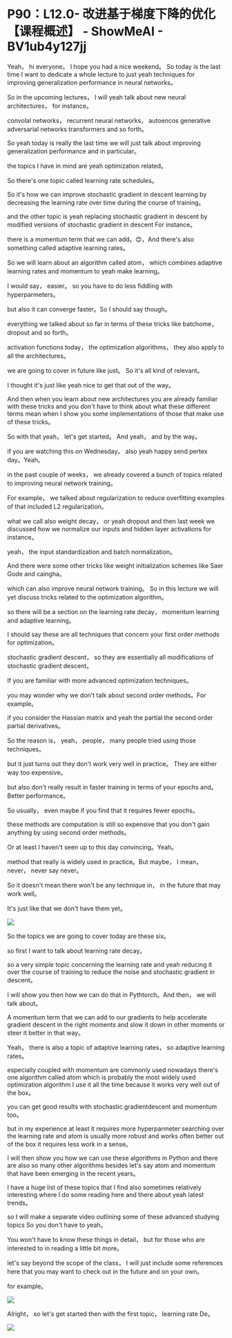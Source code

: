# P90：L12.0- 改进基于梯度下降的优化【课程概述】 - ShowMeAI - BV1ub4y127jj

Yeah， hi everyone。 I hope you had a nice weekend。 So today is the last time I want to dedicate a whole lecture to just yeah techniques for improving generalization performance in neural networks。

 So in the upcoming lectures， I will yeah talk about new neural architectures， for instance。

 convolal networks， recurrent neural networks， autoencos generative adversarial networks transformers and so forth。

 So yeah today is really the last time we will just talk about improving generalization performance and in particular。

 the topics I have in mind are yeah optimization related。

 So there's one topic called learning rate schedules。

 So it's how we can improve stochastic gradient in descent learning by decreasing the learning rate over time during the course of training。

 and the other topic is yeah replacing stochastic gradient in descent by modified versions of stochastic gradient in descent For instance。

 there is a momentum term that we can add。😊，And there's also something called adaptive learning rates。

 So we will learn about an algorithm called atom， which combines adaptive learning rates and momentum to yeah make learning。

 I would say， easier。 so you have to do less fiddling with hyperparmeters。

 but also it can converge faster。So I should say though。

 everything we talked about so far in terms of these tricks like batchome， dropout and so forth。

 activation functions today， the optimization algorithms， they also apply to all the architectures。

 we are going to cover in future like just。 So it's all kind of relevant。

 I thought it's just like yeah nice to get that out of the way。

 And then when you learn about new architectures you are already familiar with these tricks and you don't have to think about what these different terms mean when I show you some implementations of those that make use of these tricks。

 So with that yeah， let's get started。 And yeah， and by the way。

 if you are watching this on Wednesday。 also yeah happy send pertex day。Yeah。

 in the past couple of weeks， we already covered a bunch of topics related to improving neural network training。

 For example， we talked about regularization to reduce overfitting examples of that included L2 regularization。

 what we call also weight decay， or yeah dropout and then last week we discussed how we normalize our inputs and hidden layer activations for instance。

 yeah， the input standardization and batch normalization。

And there were some other tricks like weight initialization schemes like Saer Gode and caingha。

 which can also improve neural network training。 So in this lecture we will yet discuss tricks related to the optimization algorithm。

 so there will be a section on the learning rate decay， momentum learning and adaptive learning。

I should say these are all techniques that concern your first order methods for optimization。

 stochastic gradient descent， so they are essentially all modifications of stochastic gradient descent。

If you are familiar with more advanced optimization techniques。

 you may wonder why we don't talk about second order methods。For example。

 if you consider the Hassian matrix and yeah the partial the second order partial derivatives。

 So the reason is， yeah， people， many people tried using those techniques。

 but it just turns out they don't work very well in practice。 They are either way too expensive。

 but also don't really result in faster training in terms of your epochs and。Better performance。

 So usually， even maybe if you find that it requires fewer epochs。

 these methods are computation is still so expensive that you don't gain anything by using second order methods。

 Or at least I haven't seen up to this day convincing。Yeah。

 method that really is widely used in practice。But maybe， I mean， never， never say never。

 So it doesn't mean there won't be any technique in， in the future that may work well。

 It's just like that we don't have them yet。

![](img/8c643593ef9e0c66f00d3c66917fecb2_1.png)

So the topics we are going to cover today are these six。

 so first I want to talk about learning rate decay。

 so a very simple topic concerning the learning rate and yeah reducing it over the course of training to reduce the noise and stochastic gradient in descent。

 I will show you then how we can do that in Pythtorch。And then， we will talk about。

A momentum term that we can add to our gradients to help accelerate gradient descent in the right moments and slow it down in other moments or steer it better in that way。

Yeah， there is also a topic of adaptive learning rates， so adaptive learning rates。

 especially coupled with momentum are commonly used nowadays there's one algorithm called atom which is probably the most widely used optimization algorithm I use it all the time because it works very well out of the box。

 you can get good results with stochastic gradientdescent and momentum too。

 but in my experience at least it requires more hyperparmeter searching over the learning rate and atom is usually more robust and works often better out of the box it requires less work in a sense。

I will then show you how we can use these algorithms in Python and there are also so many other algorithms besides let's say atom and momentum that have been emerging in the recent years。

 I have a huge list of these topics that I find also sometimes relatively interesting where I do some reading here and there about yeah latest trends。

 so I will make a separate video outlining some of these advanced studying topics So you don't have to yeah。

You won't have to know these things in detail， but for those who are interested to in reading a little bit more。

 let's say beyond the scope of the class， I will just include some references here that you may want to check out in the future and on your own。

 for example。

![](img/8c643593ef9e0c66f00d3c66917fecb2_3.png)

Alright， so let's get started then with the first topic， learning rate De。



![](img/8c643593ef9e0c66f00d3c66917fecb2_5.png)